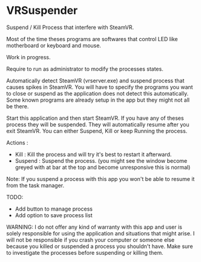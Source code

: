 # VRSuspender
Suspend / Kill Process that interfere with SteamVR. 

Most of the time theses programs are softwares that control LED like motherboard or keyboard and mouse.

Work in progress. 

Require to run as administrator to modify the processes states.

Automatically detect SteamVR (vrserver.exe) and suspend process that causes spikes in SteamVR. You will have to specify the programs you want to close or suspend as the application does not detect this automatically. Some known programs are already setup in the app but they might not all be there.

Start this application and then start SteamVR. If you have any of theses process they will be suspended. They will automatically resume after you exit SteamVR.
You can either Suspend, Kill or keep Running the process.

Actions : 

- Kill : Kill the process and will try it's best to restart it afterward.
- Suspend : Suspend the process. (you might see the window become greyed with at bar at the top and become unresponsive this is normal)

Note: If you suspend a process with this app you won't be able to resume it from the task manager.

TODO:
- Add button to manage process
- Add option to save process list

WARNING:
I do not offer any kind of warranty with this app and user is solely responsible for using the application and situations that might arise.
I will not be responsible if you crash your computer or someone else because you killed or suspended a process you shouldn't have.
Make sure to investigate the processes before suspending or killing them.
